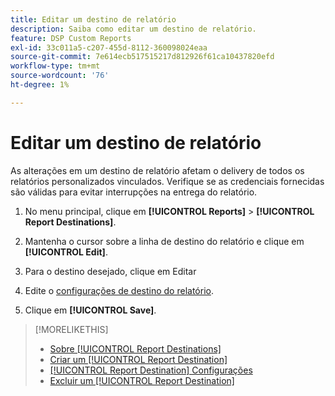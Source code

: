 ```yaml
---
title: Editar um destino de relatório
description: Saiba como editar um destino de relatório.
feature: DSP Custom Reports
exl-id: 33c011a5-c207-455d-8112-360098024eaa
source-git-commit: 7e614ecb517515217d812926f61ca10437820efd
workflow-type: tm+mt
source-wordcount: '76'
ht-degree: 1%

---
```


# Editar um destino de relatório

As alterações em um destino de relatório afetam o delivery de todos os relatórios personalizados vinculados. Verifique se as credenciais fornecidas são válidas para evitar interrupções na entrega do relatório.

1. No menu principal, clique em **[!UICONTROL Reports]** > **[!UICONTROL Report Destinations]**.

1. Mantenha o cursor sobre a linha de destino do relatório e clique em **[!UICONTROL Edit]**.

1. Para o destino desejado, clique em Editar

1. Edite o [configurações de destino do relatório](/help/dsp/reports/report-destinations/report-destination-settings.md).

1. Clique em **[!UICONTROL Save]**.

>[!MORELIKETHIS]
>
>* [Sobre [!UICONTROL Report Destinations]](/help/dsp/reports/report-destinations/report-destination-about.md)
>* [Criar um [!UICONTROL Report Destination]](/help/dsp/reports/report-destinations/report-destination-create.md)
>* [[!UICONTROL Report Destination] Configurações](/help/dsp/reports/report-destinations/report-destination-settings.md)
>* [Excluir um [!UICONTROL Report Destination]](/help/dsp/reports/report-destinations/report-destination-delete.md)

